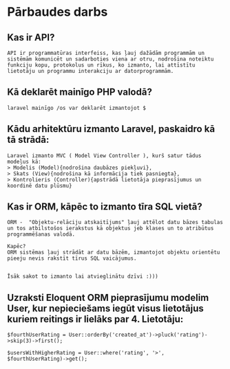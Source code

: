 # Pārbaudes darbs

## Kas ir API?
```
API ir programmatūras interfeiss, kas ļauj dažādām programmām un sistēmām komunicēt un sadarboties viena ar otru, nodrošina noteiktu funkciju kopu, protokolus un rīkus, ko izmanto, lai attīstītu lietotāju un programmu interakciju ar datorprogrammām.
``` 

## Kā deklarēt mainīgo PHP valodā?
```
laravel mainīgo /os var deklarēt izmantojot $
```

## Kādu arhitektūru izmanto Laravel, paskaidro kā tā strādā:
```
Laravel izmanto MVC ( Model View Controller ), kurš satur tādus modeļus kā: 
> Modelis (Model){nodrošina daubāzes piekļuvi}, 
> Skats (View){nodrošina kā informācija tiek pasniegta}, 
> Kontrolieris (Controller){apstrādā lietotāja pieprasījumus un koordinē datu plūsmu}
```

## Kas ir ORM, kāpēc to izmanto tīra SQL vietā?
```
ORM -  "Objektu-relāciju atskaitījums" ļauj attēlot datu bāzes tabulas un tos atbilstošos ierakstus kā objektus jeb klases un to atribūtus programmēšanas valodā.

Kapēc?
ORM sistēmas ļauj strādāt ar datu bāzēm, izmantojot objektu orientētu pieeju nevis rakstīt tīrus SQL vaicājumus.


Īsāk sakot to izmanto lai atvieglinātu dzīvi :)))
```

## Uzraksti Eloquent ORM pieprasījumu modelim User, kur nepieciešams iegūt visus lietotājus kuriem reitings ir lielāks par 4. Lietotāju:
```
$fourthUserRating = User::orderBy('created_at')->pluck('rating')->skip(3)->first();

$usersWithHigherRating = User::where('rating', '>', $fourthUserRating)->get();
```